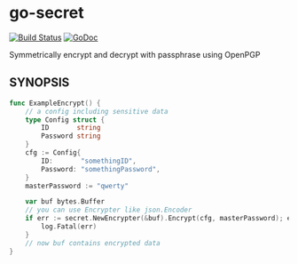 go-secret
=========
[![Build Status](https://travis-ci.org/nasa9084/go-secret.svg?branch=master)](https://travis-ci.org/nasa9084/go-secret)
[![GoDoc](https://godoc.org/github.com/nasa9084/go-secret?status.svg)](https://godoc.org/github.com/nasa9084/go-secret)

Symmetrically encrypt and decrypt with passphrase using OpenPGP


## SYNOPSIS

``` go
func ExampleEncrypt() {
	// a config including sensitive data
	type Config struct {
		ID       string
		Password string
	}
	cfg := Config{
		ID:       "somethingID",
		Password: "somethingPassword",
	}
	masterPassword := "qwerty"

	var buf bytes.Buffer
	// you can use Encrypter like json.Encoder
	if err := secret.NewEncrypter(&buf).Encrypt(cfg, masterPassword); err != nil {
		log.Fatal(err)
	}
	// now buf contains encrypted data
}

```
